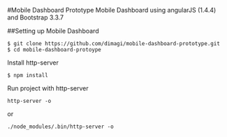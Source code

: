 #Mobile Dashboard Prototype
Mobile Dashboard using angularJS (1.4.4) and Bootstrap 3.3.7

##Setting up Mobile Dashboard
```console
$ git clone https://github.com/dimagi/mobile-dashboard-prototype.git
$ cd mobile-dashboard-protoype
```

Install http-server
```console
$ npm install
```

Run project with http-server
```console
http-server -o
```

or

```console
./node_modules/.bin/http-server -o
```
